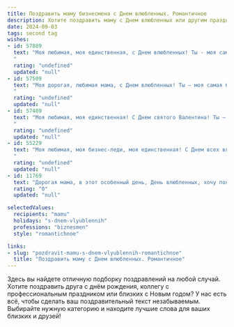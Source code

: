 ```yaml
---
title: Поздравить маму бизнесмена с Днем влюбленных. Романтичное
description: Хотите поздравить маму с Днем влюбленных или другим праздником? Наш ИИ создаст незабываемое поздравление, а вы обязательно выделитесь среди других.  
date: 2024-09-03
tags: second tag
wishes:
- id: 57889
  text: "Моя любимая, моя единственная, с Днем влюбленных! Ты - моя самая большая любовь, моя опора, моя вдохновение. Хочу, чтобы ты знала, что ты самая лучшая бизнесвумен, которую я знаю, и самая прекрасная женщина в моей жизни. Я бесконечно благодарен судьбе за то, что подарила мне тебя. Будь счастлива, любимая!
  "
  rating: "undefined"
  updated: "null"
- id: 57509
  text: "Моя дорогая, любимая мама, с Днем влюбленных! Ты – моя самая большая любовь, моя самая верная поддержка и вдохновение. Спасибо за твою нежность, заботу и мудрость. Ты самый прекрасный бизнесмен в моей жизни, умело управляющий моим сердцем. Желаю тебе бесконечного счастья, любви и процветания!
  "
  rating: "undefined"
  updated: "null"
- id: 57409
  text: "Моя любимая, моя единственная! С Днем святого Валентина! Ты – моя любовь, моя поддержка, моя вдохновение. Спасибо за то, что ты рядом, за то, что делаешь меня лучше. Я люблю тебя больше всего на свете!
  "
  rating: "undefined"
  updated: "null"
- id: 55229
  text: "Моя любимая, моя бизнес-леди, моя единственная! С Днем всех влюбленных! Ты - мое сокровище, моя вдохновение, мой компас в мире бизнеса и любви. Спасибо тебе за то, что ты есть в моей жизни. Пусть этот день будет полон романтики, страсти и нежности, а наша любовь будет крепкой и яркой, как первые весенние цветы!
  "
  rating: "undefined"
  updated: "null"
- id: 11769
  text: "Дорогая мама, в этот особенный день, День влюбленных, хочу пожелать тебе нежности и тепла, как в самые романтичные моменты нашей жизни. Пусть твои дела и бизнес приносят не только успех, но и огромное удовольствие, а каждый день будет наполнен любовью и радостью. Ты всегда была для меня примером силы и любви, и я благодарен тебе за все, что ты делаешь. С Днем влюбленных, мама!"
  rating: "0"
  updated: "null"

selectedValues:
  recipients: "mamu"
  holidays: "s-dnem-vlyublennih"
  professions: "biznesmen"
  style: "romantichnoe"

links:
- slug: "pozdravit-mamu-s-dnem-vlyublennih-romantichnoe"
  title: "Поздравить маму с Днем влюбленных. Романтичное"
---
```


Здесь вы найдете отличную подборку поздравлений на любой случай. 
Хотите поздравить друга с днём рождения, коллегу с профессиональным праздником или близких с Новым годом? У нас есть всё, чтобы сделать ваш поздравительный текст незабываемым. Выбирайте нужную категорию и находите лучшие слова для ваших близких и друзей!
